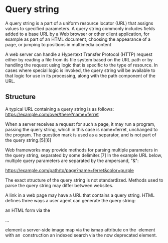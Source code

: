 # Query string

A query string is a part of a uniform resource locator (URL) that assigns values to specified parameters. A query string commonly includes fields added to a base URL by a Web browser or other client application, for example as part of an HTML document, choosing the appearance of a page, or jumping to positions in multimedia content

A web server can handle a Hypertext Transfer Protocol (HTTP) request either by reading a file from its file system based on the URL path or by handling the request using logic that is specific to the type of resource. In cases where special logic is invoked, the query string will be available to that logic for use in its processing, along with the path component of the URL.

## Structure

A typical URL containing a query string is as follows:
https://example.com/over/there?name=ferret

When a server receives a request for such a page, it may run a program, passing the query string, which in this case is name=ferret, unchanged to the program. The question mark is used as a separator, and is not part of the query string.[5][6]

Web frameworks may provide methods for parsing multiple parameters in the query string, separated by some delimiter.[7] In the example URL below, multiple query parameters are separated by the ampersand, "&":

https://example.com/path/to/page?name=ferret&color=purple

The exact structure of the query string is not standardized. Methods used to parse the query string may differ between websites.

A link in a web page may have a URL that contains a query string. HTML defines three ways a user agent can generate the query string:

an HTML form via the <form>...</form> element
a server-side image map via the ismap attribute on the <img> element with an <img ismap> construction
an indexed search via the now deprecated <isindex> element.
